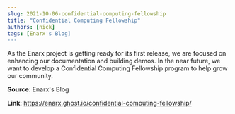 ```yaml
---
slug: 2021-10-06-confidential-computing-fellowship
title: "Confidential Computing Fellowship"
authors: [nick]
tags: [Enarx's Blog]
---
```

As the Enarx project is getting ready for its first release, we are focused on enhancing our documentation and building demos. In the near future, we want to develop a Confidential Computing Fellowship program to help grow our community.

**Source**: Enarx's Blog

**Link**: https://enarx.ghost.io/confidential-computing-fellowship/